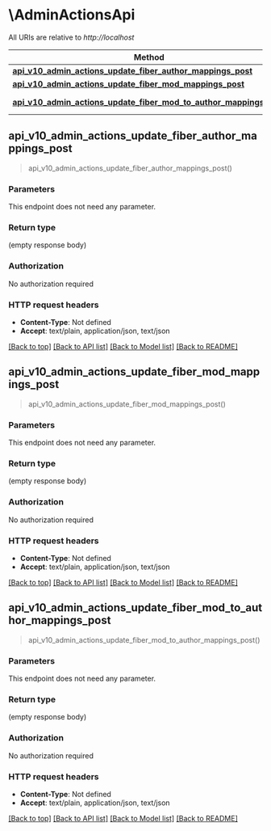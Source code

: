 # \AdminActionsApi

All URIs are relative to *http://localhost*

Method | HTTP request | Description
------------- | ------------- | -------------
[**api_v10_admin_actions_update_fiber_author_mappings_post**](AdminActionsApi.md#api_v10_admin_actions_update_fiber_author_mappings_post) | **POST** /api/v1.0/AdminActions/UpdateFiberAuthorMappings | 
[**api_v10_admin_actions_update_fiber_mod_mappings_post**](AdminActionsApi.md#api_v10_admin_actions_update_fiber_mod_mappings_post) | **POST** /api/v1.0/AdminActions/UpdateFiberModMappings | 
[**api_v10_admin_actions_update_fiber_mod_to_author_mappings_post**](AdminActionsApi.md#api_v10_admin_actions_update_fiber_mod_to_author_mappings_post) | **POST** /api/v1.0/AdminActions/UpdateFiberModToAuthorMappings | 



## api_v10_admin_actions_update_fiber_author_mappings_post

> api_v10_admin_actions_update_fiber_author_mappings_post()


### Parameters

This endpoint does not need any parameter.

### Return type

 (empty response body)

### Authorization

No authorization required

### HTTP request headers

- **Content-Type**: Not defined
- **Accept**: text/plain, application/json, text/json

[[Back to top]](#) [[Back to API list]](../README.md#documentation-for-api-endpoints) [[Back to Model list]](../README.md#documentation-for-models) [[Back to README]](../README.md)


## api_v10_admin_actions_update_fiber_mod_mappings_post

> api_v10_admin_actions_update_fiber_mod_mappings_post()


### Parameters

This endpoint does not need any parameter.

### Return type

 (empty response body)

### Authorization

No authorization required

### HTTP request headers

- **Content-Type**: Not defined
- **Accept**: text/plain, application/json, text/json

[[Back to top]](#) [[Back to API list]](../README.md#documentation-for-api-endpoints) [[Back to Model list]](../README.md#documentation-for-models) [[Back to README]](../README.md)


## api_v10_admin_actions_update_fiber_mod_to_author_mappings_post

> api_v10_admin_actions_update_fiber_mod_to_author_mappings_post()


### Parameters

This endpoint does not need any parameter.

### Return type

 (empty response body)

### Authorization

No authorization required

### HTTP request headers

- **Content-Type**: Not defined
- **Accept**: text/plain, application/json, text/json

[[Back to top]](#) [[Back to API list]](../README.md#documentation-for-api-endpoints) [[Back to Model list]](../README.md#documentation-for-models) [[Back to README]](../README.md)

